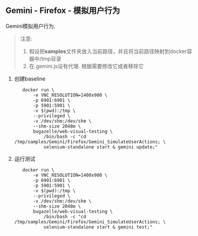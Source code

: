 ## Gemini - Firefox - 模拟用户行为

Gemini模拟用户行为.

> 注意: 
> 1. 假设把**samples**文件夹放入当前路径，并且将当前路径映射到docker容器中/tmp目录
> 2. 在.gemini.js设有代理. 根据需要修改它或者移除它

1. 创建baseline

    ``` 
       docker run \
           -e VNC_RESOLUTION=1400x900 \
           -p 6901:6901 \
           -p 5901:5901 \
           -v $(pwd):/tmp \
           --privileged \
           -v /dev/shm:/dev/shm \
           --shm-size 2048m \
           bugazelle/web-visual-testing \
               /bin/bash -c "cd /tmp/samples/Gemini/Firefox/Gemini_SimulateUserActions; \
               selenium-standalone start & gemini update;"
    ```

2. 运行测试

    ``` 
       docker run \
           -e VNC_RESOLUTION=1400x900 \
           -p 6901:6901 \
           -p 5901:5901 \
           -v $(pwd):/tmp \
           --privileged \
           -v /dev/shm:/dev/shm \
           --shm-size 2048m \
           bugazelle/web-visual-testing \
               /bin/bash -c "cd /tmp/samples/Gemini/Firefox/Gemini_SimulateUserActions; \
               selenium-standalone start & gemini test;"
    ```
